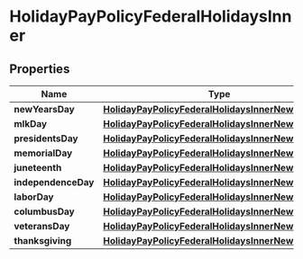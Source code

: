 

# HolidayPayPolicyFederalHolidaysInner


## Properties

| Name | Type | Description | Notes |
|------------ | ------------- | ------------- | -------------|
|**newYearsDay** | [**HolidayPayPolicyFederalHolidaysInnerNewYearsDay**](HolidayPayPolicyFederalHolidaysInnerNewYearsDay.md) |  |  [optional] |
|**mlkDay** | [**HolidayPayPolicyFederalHolidaysInnerNewYearsDay**](HolidayPayPolicyFederalHolidaysInnerNewYearsDay.md) |  |  [optional] |
|**presidentsDay** | [**HolidayPayPolicyFederalHolidaysInnerNewYearsDay**](HolidayPayPolicyFederalHolidaysInnerNewYearsDay.md) |  |  [optional] |
|**memorialDay** | [**HolidayPayPolicyFederalHolidaysInnerNewYearsDay**](HolidayPayPolicyFederalHolidaysInnerNewYearsDay.md) |  |  [optional] |
|**juneteenth** | [**HolidayPayPolicyFederalHolidaysInnerNewYearsDay**](HolidayPayPolicyFederalHolidaysInnerNewYearsDay.md) |  |  [optional] |
|**independenceDay** | [**HolidayPayPolicyFederalHolidaysInnerNewYearsDay**](HolidayPayPolicyFederalHolidaysInnerNewYearsDay.md) |  |  [optional] |
|**laborDay** | [**HolidayPayPolicyFederalHolidaysInnerNewYearsDay**](HolidayPayPolicyFederalHolidaysInnerNewYearsDay.md) |  |  [optional] |
|**columbusDay** | [**HolidayPayPolicyFederalHolidaysInnerNewYearsDay**](HolidayPayPolicyFederalHolidaysInnerNewYearsDay.md) |  |  [optional] |
|**veteransDay** | [**HolidayPayPolicyFederalHolidaysInnerNewYearsDay**](HolidayPayPolicyFederalHolidaysInnerNewYearsDay.md) |  |  [optional] |
|**thanksgiving** | [**HolidayPayPolicyFederalHolidaysInnerNewYearsDay**](HolidayPayPolicyFederalHolidaysInnerNewYearsDay.md) |  |  [optional] |




